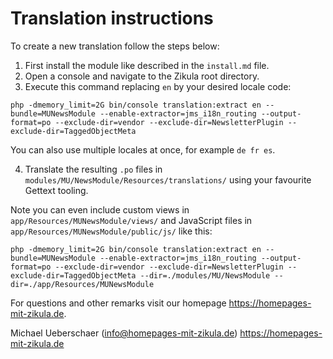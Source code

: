 # Translation instructions

To create a new translation follow the steps below:

1. First install the module like described in the `install.md` file.
2. Open a console and navigate to the Zikula root directory.
3. Execute this command replacing `en` by your desired locale code:

`php -dmemory_limit=2G bin/console translation:extract en --bundle=MUNewsModule --enable-extractor=jms_i18n_routing --output-format=po --exclude-dir=vendor --exclude-dir=NewsletterPlugin --exclude-dir=TaggedObjectMeta`

You can also use multiple locales at once, for example `de fr es`.

4. Translate the resulting `.po` files in `modules/MU/NewsModule/Resources/translations/` using your favourite Gettext tooling.

Note you can even include custom views in `app/Resources/MUNewsModule/views/` and JavaScript files in `app/Resources/MUNewsModule/public/js/` like this:

`php -dmemory_limit=2G bin/console translation:extract en --bundle=MUNewsModule --enable-extractor=jms_i18n_routing --output-format=po --exclude-dir=vendor --exclude-dir=NewsletterPlugin --exclude-dir=TaggedObjectMeta --dir=./modules/MU/NewsModule --dir=./app/Resources/MUNewsModule`

For questions and other remarks visit our homepage <https://homepages-mit-zikula.de>.

Michael Ueberschaer (info@homepages-mit-zikula.de)
<https://homepages-mit-zikula.de>
